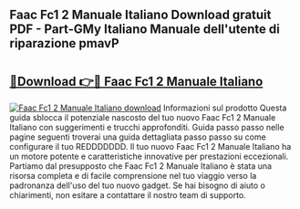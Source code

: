 ## Faac Fc1 2 Manuale Italiano Download gratuit PDF - Part-GMy Italiano Manuale dell'utente di riparazione pmavP

# <h2><a href="http://dfarnp.blite.top/?on=Faac+Fc1+2+Manuale+Italiano">🔗Download 👉🔴 Faac Fc1 2 Manuale Italiano</a></h2>

[![Faac Fc1 2 Manuale Italiano download](https://i.imgur.com/lujVjoI.png)](http://dfarnp.blite.top/?on=Faac+Fc1+2+Manuale+Italiano)
Informazioni sul prodotto Questa guida sblocca il potenziale nascosto del tuo nuovo Faac Fc1 2 Manuale Italiano con suggerimenti e trucchi approfonditi. Guida passo passo nelle pagine seguenti troverai una guida dettagliata passo passo su come configurare il tuo REDDDDDDD. Il tuo nuovo Faac Fc1 2 Manuale Italiano ha un motore potente e caratteristiche innovative per prestazioni eccezionali. Partiamo dal presupposto che Faac Fc1 2 Manuale Italiano è stata una risorsa completa e di facile comprensione nel tuo viaggio verso la padronanza dell'uso del tuo nuovo gadget. Se hai bisogno di aiuto o chiarimenti, non esitare a contattare il nostro team di supporto.
